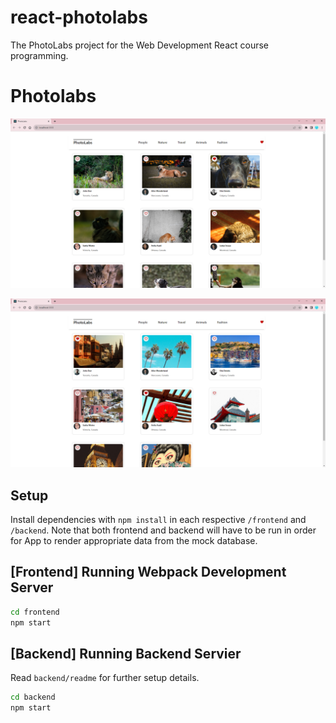 # react-photolabs
The PhotoLabs project for the Web Development React course programming.

# Photolabs

!["Screenshot of Animals category plus favourite selection notification"](/docs/PhotoLabs-AnimalsTab.png)

!["Screenshot of Travel category plus favourite selection notification"](/docs/PhotoLabs-TravelTab.png)

## Setup

Install dependencies with `npm install` in each respective `/frontend` and `/backend`.
Note that both frontend and backend will have to be run in order for App to render appropriate data from the mock database.

## [Frontend] Running Webpack Development Server

```sh
cd frontend
npm start
```

## [Backend] Running Backend Servier

Read `backend/readme` for further setup details.

```sh
cd backend
npm start
```
